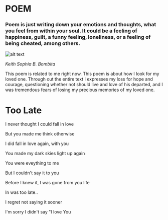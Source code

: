   # POEM
### Poem is just writing down your emotions and thoughts, what you feel from within your soul. It could be a feeling of happiness, guilt, a funny feeling, loneliness, or a feeling of being cheated, among others.


![alt text](https://thestrawberrypost.files.wordpress.com/2020/12/woman-stressed-holding-head.jpg)


*Keith Sophia B. Bombita*

This poem is related to me right now. This poem is about how I look for my loved one. Through out the entire text I expresses my loss for hope and courage, questioning whether not should live and love of his departed, and I was tremendous fears of losing my precious memories of my loved one. 
# Too Late
I never thought I could fall in love 

But you made me think otherwise 

I did fall in love again, with you

You made my dark skies light up again

You were eveything to me

But I couldn't say it to you

Before I knew it, I was gone from you life

In was too late..

I regret not saying it sooner

I'm sorry I didn't say "I love You
